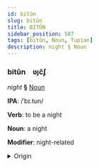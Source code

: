 ```yaml
---
id: bitûn
slug: bitûn
title: BITÛN
sidebar_position: 587
tags: [bitûn, Noun, Tupian]
description: night § Noun
---
```


### bitûn&emsp;<span kind="abugida">ʋȷc̃ʄ</span>

*night* **§** [Noun](../../tags/Noun)

**IPA**: /ˈbɪ.tun/

**Verb**: to be a night

**Noun**: a night

**Modifier**: night-related

<details>
    <summary>Origin</summary>
    Guaraní, Mbyá pytũ /pɨtũ/<br/>
    <em>Tupian Language Family</em>
</details>